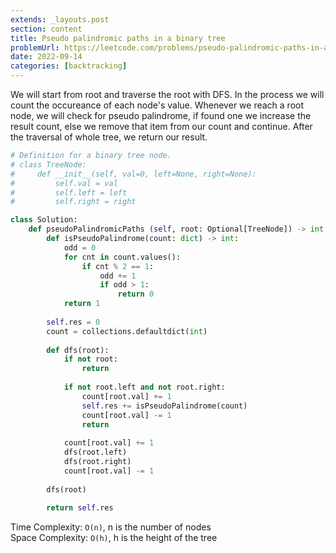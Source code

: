 ```yaml
---
extends: _layouts.post
section: content
title: Pseudo palindromic paths in a binary tree
problemUrl: https://leetcode.com/problems/pseudo-palindromic-paths-in-a-binary-tree/
date: 2022-09-14
categories: [backtracking]
---
```


We will start from root and traverse the root with DFS. In the process we will count the occureance of each node's value. Whenever we reach a root node, we will check for pseudo palindrome, if found one we increase the result count, else we remove that item from our count and continue. After the traversal of whole tree, we return our result.

```python
# Definition for a binary tree node.
# class TreeNode:
#     def __init__(self, val=0, left=None, right=None):
#         self.val = val
#         self.left = left
#         self.right = right

class Solution:
    def pseudoPalindromicPaths (self, root: Optional[TreeNode]) -> int:
        def isPseudoPalindrome(count: dict) -> int:
            odd = 0
            for cnt in count.values():
                if cnt % 2 == 1:
                    odd += 1
                    if odd > 1:
                        return 0
            return 1
        
        self.res = 0
        count = collections.defaultdict(int)
        
        def dfs(root):
            if not root:
                return
            
            if not root.left and not root.right:
                count[root.val] += 1
                self.res += isPseudoPalindrome(count)
                count[root.val] -= 1
                return
            
            count[root.val] += 1
            dfs(root.left)
            dfs(root.right)
            count[root.val] -= 1
        
        dfs(root)
        
        return self.res
```

Time Complexity: `O(n)`, n is the number of nodes <br/>
Space Complexity: `O(h)`, h is the height of the tree